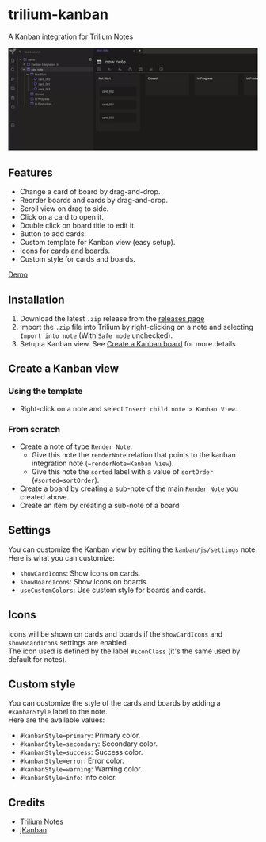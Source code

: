 # trilium-kanban
A Kanban integration for Trilium Notes

![Demo](screenshots/demo.gif)

## Features

- Change a card of board by drag-and-drop.
- Reorder boards and cards by drag-and-drop.
- Scroll view on drag to side.
- Click on a card to open it.
- Double click on board title to edit it.
- Button to add cards.
- Custom template for Kanban view (easy setup).
- Icons for cards and boards.
- Custom style for cards and boards.

[Demo](screenshots/README.md)

## Installation

1. Download the latest `.zip` release from the [releases page](https://github.com/CyrilLeblanc/trilium-kanban/releases)
2. Import the `.zip` file into Trilium by right-clicking on a note and selecting `Import into note` (With `Safe mode` unchecked).
3. Setup a Kanban view. See [Create a Kanban board](#create-a-kanban-view) for more details.

## Create a Kanban view

### Using the template

- Right-click on a note and select `Insert child note > Kanban View`.

### From scratch

- Create a note of type `Render Note`.
  - Give this note the `renderNote` relation that points to the kanban integration note (`~renderNote=Kanban View`).
  - Give this note the `sorted` label with a value of `sortOrder` (`#sorted=sortOrder`).
- Create a board by creating a sub-note of the main `Render Note` you created above.
- Create an item by creating a sub-note of a board

## Settings

You can customize the Kanban view by editing the `kanban/js/settings` note. \
Here is what you can customize:

- `showCardIcons`: Show icons on cards.
- `showBoardIcons`: Show icons on boards.
- `useCustomColors`: Use custom style for boards and cards.

## Icons

Icons will be shown on cards and boards if the `showCardIcons` and `showBoardIcons` settings are enabled. \
The icon used is defined by the label `#iconClass` (it's the same used by default for notes).

## Custom style

You can customize the style of the cards and boards by adding a `#kanbanStyle` label to the note. \
Here are the available values:

- `#kanbanStyle=primary`: Primary color.
- `#kanbanStyle=secondary`: Secondary color.
- `#kanbanStyle=success`: Success color.
- `#kanbanStyle=error`: Error color.
- `#kanbanStyle=warning`: Warning color.
- `#kanbanStyle=info`: Info color.


## Credits
- [Trilium Notes](https://github.com/zadam/trilium)
- [jKanban](https://github.com/riktar/jkanban)